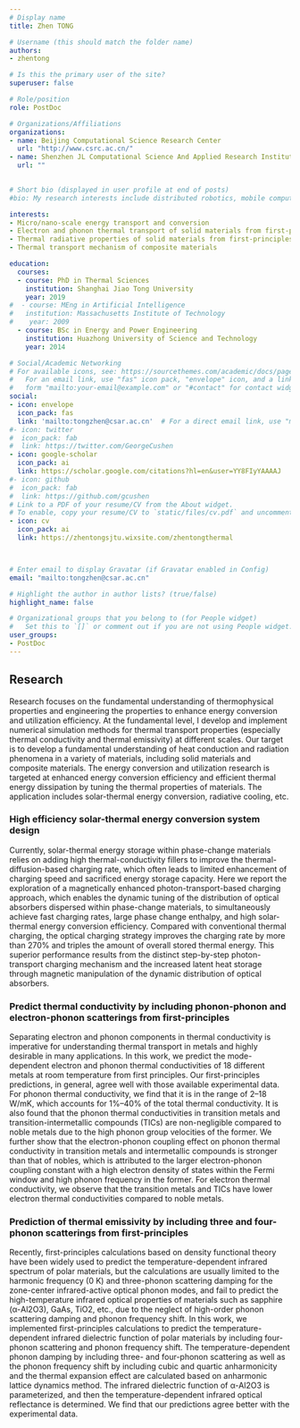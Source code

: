 ```yaml
---
# Display name
title: Zhen TONG

# Username (this should match the folder name)
authors:
- zhentong

# Is this the primary user of the site?
superuser: false

# Role/position
role: PostDoc

# Organizations/Affiliations
organizations:
- name: Beijing Computational Science Research Center
  url: "http://www.csrc.ac.cn/"
- name: Shenzhen JL Computational Science And Applied Research Institute
  url: ""
  

# Short bio (displayed in user profile at end of posts)
#bio: My research interests include distributed robotics, mobile computing and programmable matter.

interests:
- Micro/nano-scale energy transport and conversion
- Electron and phonon thermal transport of solid materials from first-principles
- Thermal radiative properties of solid materials from first-principles
- Thermal transport mechanism of composite materials

education:
  courses:
  - course: PhD in Thermal Sciences
    institution: Shanghai Jiao Tong University
    year: 2019
#  - course: MEng in Artificial Intelligence
#   institution: Massachusetts Institute of Technology
#    year: 2009
  - course: BSc in Energy and Power Engineering
    institution: Huazhong University of Science and Technology
    year: 2014

# Social/Academic Networking
# For available icons, see: https://sourcethemes.com/academic/docs/page-builder/#icons
#   For an email link, use "fas" icon pack, "envelope" icon, and a link in the
#   form "mailto:your-email@example.com" or "#contact" for contact widget.
social:
- icon: envelope
  icon_pack: fas
  link: 'mailto:tongzhen@csar.ac.cn'  # For a direct email link, use "mailto:test@example.org".
#- icon: twitter
#  icon_pack: fab
#  link: https://twitter.com/GeorgeCushen
- icon: google-scholar
  icon_pack: ai
  link: https://scholar.google.com/citations?hl=en&user=YY8FIyYAAAAJ
#- icon: github
#  icon_pack: fab
#  link: https://github.com/gcushen
# Link to a PDF of your resume/CV from the About widget.
# To enable, copy your resume/CV to `static/files/cv.pdf` and uncomment the lines below.
- icon: cv
  icon_pack: ai
  link: https://zhentongsjtu.wixsite.com/zhentongthermal



# Enter email to display Gravatar (if Gravatar enabled in Config)
email: "mailto:tongzhen@csar.ac.cn"

# Highlight the author in author lists? (true/false)
highlight_name: false

# Organizational groups that you belong to (for People widget)
#   Set this to `[]` or comment out if you are not using People widget.
user_groups:
- PostDoc
---
```

## Research 
Research focuses on the fundamental understanding of thermophysical properties and engineering the properties to enhance energy conversion and utilization efficiency. At the fundamental level, I develop and implement numerical simulation methods for thermal transport properties (especially thermal conductivity and thermal emissivity) at different scales. Our target is to develop a fundamental understanding of heat conduction and radiation phenomena in a variety of materials, including solid materials and composite materials. The energy conversion and utilization research is targeted at enhanced energy conversion efficiency and efficient thermal energy dissipation by tuning the thermal properties of materials. The application includes solar-thermal energy conversion, radiative cooling, etc.
### High efficiency solar-thermal energy conversion system design

Currently, solar-thermal energy storage within phase-change materials relies on adding high thermal-conductivity fillers to improve the thermal-diffusion-based charging rate, which often leads to limited enhancement of charging speed and sacrificed energy storage capacity. Here we report the exploration of a magnetically enhanced photon-transport-based charging approach, which enables the dynamic tuning of the distribution of optical absorbers dispersed within phase-change materials, to simultaneously achieve fast charging rates, large phase change enthalpy, and high solar-thermal energy conversion efficiency. Compared with conventional thermal charging, the optical charging strategy improves the charging rate by more than 270% and triples the amount of overall stored thermal energy. This superior performance results from the distinct step-by-step photon-transport charging mechanism and the increased latent heat storage through magnetic manipulation of the dynamic distribution of optical absorbers.
### Predict thermal conductivity by including phonon-phonon and electron-phonon scatterings from first-principles

Separating electron and phonon components in thermal conductivity is imperative for understanding thermal transport in metals and highly desirable in many applications. In this work, we predict the mode-dependent electron and phonon thermal conductivities of 18 different metals at room temperature from first principles. Our first-principles predictions, in general, agree well with those available experimental data. For phonon thermal conductivity, we find that it is in the range of 2–18 W/mK, which accounts for 1%–40% of the total thermal conductivity. It is also found that the phonon thermal conductivities in transition metals and transition-intermetallic compounds (TICs) are non-negligible compared to noble metals due to the high phonon group velocities of the former. We further show that the electron-phonon coupling effect on phonon thermal conductivity in transition metals and intermetallic compounds is stronger than that of nobles, which is attributed to the larger electron-phonon coupling constant with a high electron density of states within the Fermi window and high phonon frequency in the former. For electron thermal conductivity, we observe that the transition metals and TICs have lower electron thermal conductivities compared to noble metals.

### Prediction of thermal emissivity by including three and four-phonon scatterings from first-principles

Recently, first-principles calculations based on density functional theory have been widely used to predict the temperature-dependent infrared spectrum of polar materials, but the calculations are usually limited to the harmonic frequency (0 K) and three-phonon scattering damping for the zone-center infrared-active optical phonon modes, and fail to predict the high-temperature infrared optical properties of materials such as sapphire (α-Al2O3), GaAs, TiO2, etc., due to the neglect of high-order phonon scattering damping and phonon frequency shift. In this work, we implemented first-principles calculations to predict the temperature-dependent infrared dielectric function of polar materials by including four-phonon scattering and phonon frequency shift. The temperature-dependent phonon damping by including three- and four-phonon scattering as well as the phonon frequency shift by including cubic and quartic anharmonicity and the thermal expansion effect are calculated based on anharmonic lattice dynamics method. The infrared dielectric function of α-Al2O3 is parameterized, and then the temperature-dependent infrared optical reflectance is determined. We find that our predictions agree better with the experimental data.
